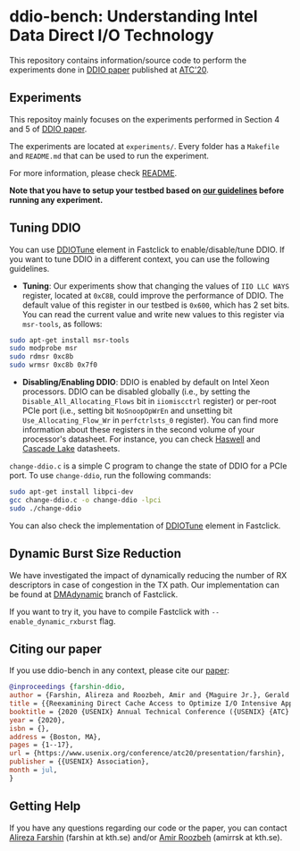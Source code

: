 # ddio-bench: Understanding Intel Data Direct I/O Technology

This repository contains information/source code to perform the experiments done in [DDIO paper][ddio-atc-paper] published at [ATC'20][atc20-page].

## Experiments

This repositoy mainly focuses on the experiments performed in Section 4 and 5 of [DDIO paper][ddio-atc-paper].

The experiments are located at `experiments/`. Every folder has a `Makefile` and `README.md` that can be used to run the experiment.

For more information, please check [README](experiments/README.md).

**Note that you have to setup your testbed based on [our guidelines](TESTBED.md) before running any experiment.**

## Tuning DDIO

You can use [DDIOTune][ddiotune-element] element in Fastclick to enable/disable/tune DDIO. If you want to tune DDIO in a different context, you can use the following guidelines.

- **Tuning**: Our experiments show that changing the values of `IIO LLC WAYS` register, located at `0xC8B`, could improve the performance of DDIO. The default value of this register in our testbed is `0x600`, which has 2 set bits. You can read the current value and write new values to this register via `msr-tools`, as follows:

```bash
sudo apt-get install msr-tools
sudo modprobe msr
sudo rdmsr 0xc8b
sudo wrmsr 0xc8b 0x7f0
```

- **Disabling/Enabling DDIO**: DDIO is enabled by default on Intel Xeon processors. DDIO can be disabled globally (i.e.,  by setting the `Disable_All_Allocating_Flows` bit in `iiomiscctrl` register) or per-root PCIe port (i.e., setting bit `NoSnoopOpWrEn` and unsetting bit `Use_Allocating_Flow_Wr` in `perfctrlsts_0` register). You can find more information about these registers in the second volume of your processor's datasheet. For instance, you can check [Haswell][haswell-datasheet] and [Cascade Lake][cascade-datasheet] datasheets.

`change-ddio.c` is a simple C program to change the state of DDIO for a PCIe port. To use `change-ddio`, run the following commands:

```bash
sudo apt-get install libpci-dev
gcc change-ddio.c -o change-ddio -lpci
sudo ./change-ddio
```

You can also check the implementation of [DDIOTune][ddiotune-cc] element in Fastclick.

## Dynamic Burst Size Reduction

We have investigated the impact of dynamically reducing the number of RX descriptors in case of congestion in the TX path. Our implementation can be found at [DMAdynamic][dynamic-dma-branch] branch of Fastclick.

If you want to try it, you have to compile Fastclick with `--enable_dynamic_rxburst` flag.

## Citing our paper

If you use ddio-bench in any context, please cite our [paper][ddio-atc-paper]:

```bibtex
@inproceedings {farshin-ddio,
author = {Farshin, Alireza and Roozbeh, Amir and {Maguire Jr.}, Gerald Q. and Kosti\'{c}, Dejan},
title = {{Reexamining Direct Cache Access to Optimize I/O Intensive Applications for Multi-hundred-gigabit Networks}},
booktitle = {2020 {USENIX} Annual Technical Conference ({USENIX} {ATC} 20)},
year = {2020},
isbn = {},
address = {Boston, MA},
pages = {1--17},
url = {https://www.usenix.org/conference/atc20/presentation/farshin},
publisher = {{USENIX} Association},
month = jul,
}
```

## Getting Help

If you have any questions regarding our code or the paper, you can contact [Alireza Farshin][alireza-page] (farshin at kth.se) and/or [Amir Roozbeh][amir-page] (amirrsk at kth.se).

[ddio-atc-paper]: https://people.kth.se/~farshin/documents/ddio-atc20.pdf
[atc20-page]: https://www.usenix.org/conference/atc20
[npf-repo]: https://github.com/tbarbette/npf
[npf-readme]: https://github.com/tbarbette/npf#network-performance-framework
[dpdk-page]:https://www.dpdk.org/
[testpmd-doc]: https://doc.dpdk.org/guides/testpmd_app_ug/intro.html
[fastclick-repo]: https://github.com/tbarbette/fastclick
[ddiotune-element]: https://github.com/tbarbette/fastclick/wiki/DDIOTune
[ddiotune-cc]: https://github.com/tbarbette/fastclick/blob/master/elements/research/ddiotune.cc
[pcm-page]: https://software.intel.com/content/www/us/en/develop/articles/intel-performance-counter-monitor.html
[rdt-page]: https://www.intel.com/content/www/us/en/architecture-and-technology/resource-director-technology.html
[pqos-wiki]: https://github.com/intel/intel-cmt-cat/wiki
[pcie-events]: https://software.intel.com/en-us/forums/software-tuning-performance-optimization-platform-monitoring/topic/543883
[mlx5-counters]: https://community.mellanox.com/s/article/understanding-mlx5-ethtool-counters
[haswell-datasheet]: https://www.intel.com/content/dam/www/public/us/en/documents/datasheets/xeon-e5-v2-datasheet-vol-2.pdf
[cascade-datasheet]: https://www.intel.com/content/www/us/en/products/docs/processors/xeon/2nd-gen-xeon-scalable-datasheet-vol-2.html
[dynamic-dma-branch]: https://github.com/tbarbette/fastclick/tree/DMAdynamic
[alireza-page]: https://www.kth.se/profile/farshin
[amir-page]: https://www.kth.se/profile/amirrsk
